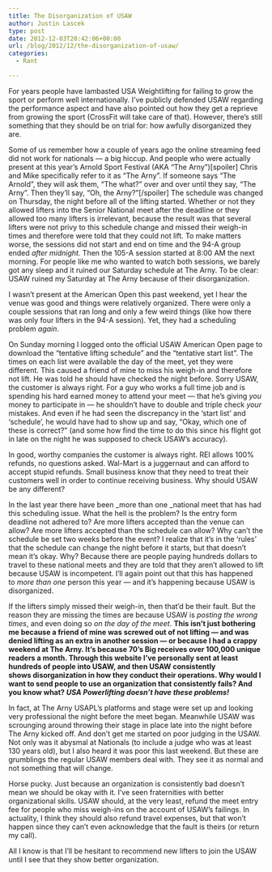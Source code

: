 ```yaml
---
title: The Disorganization of USAW
author: Justin Lascek
type: post
date: 2012-12-03T20:42:06+00:00
url: /blog/2012/12/the-disorganization-of-usaw/
categories:
  - Rant

---
```

For years people have lambasted USA Weightlifting for failing to grow the sport or perform well internationally. I&#8217;ve publicly defended USAW regarding the performance aspect and have also pointed out how they get a reprieve from growing the sport (CrossFit will take care of that). However, there&#8217;s still something that they should be on trial for: how awfully disorganized they are.

Some of us remember how a couple of years ago the online streaming feed did not work for nationals &#8212; a big hiccup. And people who were actually present at this year&#8217;s Arnold Sport Festival (AKA &#8220;The Arny&#8221;)[spoiler] Chris and Mike specifically refer to it as &#8220;The Arny&#8221;. If someone says &#8220;The Arnold&#8221;, they will ask them, &#8220;The what?&#8221; over and over until they say, &#8220;The Arny&#8221;. Then they&#8217;ll say, &#8220;Oh, the Arny?&#8221;[/spoiler] The schedule was changed on Thursday, the night before all of the lifting started. Whether or not they allowed lifters into the Senior National meet after the deadline or they allowed too many lifters is irrelevant, because the result was that several lifters were not privy to this schedule change and missed their weigh-in times and therefore were told that they could not lift. To make matters worse, the sessions did not start and end on time and the 94-A group ended _after midnight._ Then the 105-A session started at 8:00 AM the next morning. For people like me who wanted to watch both sessions, we barely got any sleep and it ruined our Saturday schedule at The Arny. To be clear: USAW ruined my Saturday at The Arny because of their disorganization.

I wasn&#8217;t present at the American Open this past weekend, yet I hear the venue was good and things were relatively organized. There were only a couple sessions that ran long and only a few weird things (like how there was only four lifters in the 94-A session). Yet, they had a scheduling problem _again_.

On Sunday morning I logged onto the official USAW American Open page to download the &#8220;tentative lifting schedule&#8221; and the &#8220;tentative start list&#8221;. The times on each list were available the day of the meet, yet they were different. This caused a friend of mine to miss his weigh-in and therefore not lift. He was told he should have checked the night before. Sorry USAW, the customer is always right. For a guy who works a full time job and is spending his hard earned money to attend your meet &#8212; that he&#8217;s giving _you_ money to participate in &#8212; he shouldn&#8217;t have to double and triple check _your_ mistakes. And even if he had seen the discrepancy in the &#8216;start list&#8217; and &#8216;schedule&#8217;, he would have had to show up and say, &#8220;Okay, which one of these is correct?&#8221; (and some how find the time to do this since his flight got in late on the night he was supposed to check USAW&#8217;s accuracy).

In good, worthy companies the customer is always right. REI allows 100% refunds, no questions asked. Wal-Mart is a juggernaut and can afford to accept stupid refunds. Small business know that they need to treat their customers well in order to continue receiving business. Why should USAW be any different?

In the last year there have been _more than one _national meet that has had this scheduling issue. What the hell is the problem? Is the entry form deadline not adhered to? Are more lifters accepted than the venue can allow? Are more lifters accepted than the schedule can allow? Why can&#8217;t the schedule be set two weeks before the event? I realize that it&#8217;s in the &#8216;rules&#8217; that the schedule can change the night before it starts, but that doesn&#8217;t mean it&#8217;s okay. Why? Because there are people paying hundreds dollars to travel to these national meets and they are told that they aren&#8217;t allowed to lift because USAW is incompetent. I&#8217;ll again point out that this has happened to _more than one_ person this year &#8212; and it&#8217;s happening because USAW is disorganized.

If the lifters simply missed their weigh-in, then that&#8217;d be their fault. But the reason they are missing the times are because USAW is _posting the wrong times_, and even doing so _on the day of the meet_. **This isn&#8217;t just bothering me because a friend of mine was screwed out of not lifting &#8212; and was denied lifting as an extra in another session &#8212; or because I had a crappy weekend at The Arny. It&#8217;s because 70&#8217;s Big receives over 100,000 unique readers a month. Through this website I&#8217;ve personally sent at least hundreds of people into USAW, and then USAW consistently shows disorganization in how they conduct their operations. Why would I want to send people to use an organization that consistently fails? And you know what? _USA Powerlifting doesn&#8217;t have these problems!_**

In fact, at The Arny USAPL&#8217;s platforms and stage were set up and looking very professional the night before the meet began. Meanwhile USAW was scrounging around throwing their stage in place late into the night before The Arny kicked off. And don&#8217;t get me started on poor judging in the USAW. Not only was it abysmal at Nationals (to include a judge who was at least 130 years old), but I also heard it was poor this last weekend. But these are grumblings the regular USAW members deal with. They see it as normal and not something that will change.

Horse pucky. Just because an organization is consistently bad doesn&#8217;t mean we should be okay with it. I&#8217;ve seen fraternities with better organizational skills. USAW should, at the very least, refund the meet entry fee for people who miss weigh-ins on the account of USAW&#8217;s failings. In actuality, I think they should also refund travel expenses, but that won&#8217;t happen since they can&#8217;t even acknowledge that the fault is theirs (or return my call).

All I know is that I&#8217;ll be hesitant to recommend new lifters to join the USAW until I see that they show better organization.
